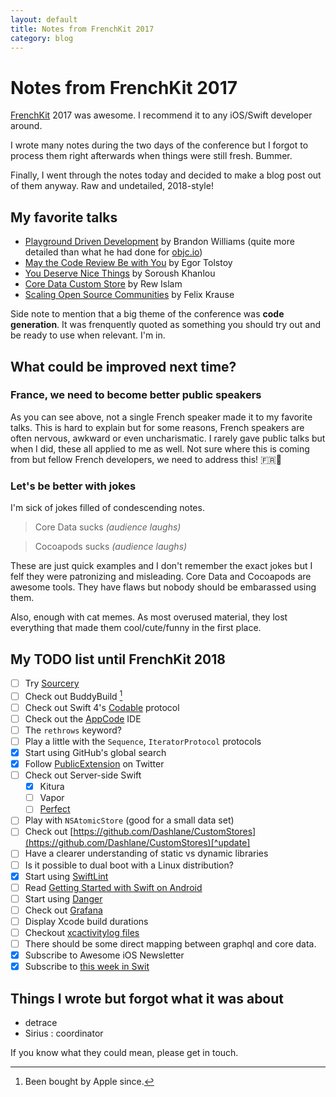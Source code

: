 ```yaml
---
layout: default
title: Notes from FrenchKit 2017
category: blog
---
```


# Notes from FrenchKit 2017

[FrenchKit](http://frenchkit.fr) 2017 was awesome. I recommend it to any iOS/Swift developer around.

I wrote many notes during the two days of the conference but I forgot to process them right afterwards when things were still fresh. Bummer.

Finally, I went through the notes today and decided to make a blog post out of them anyway. Raw and undetailed, 2018-style!

## My favorite talks

* [Playground Driven Development](https://youtu.be/DrdxSNG-_DE) by Brandon Williams (quite more detailed than what he had done for [objc.io](https://talk.objc.io/episodes/S01E51-playground-driven-development-at-kickstarter))
* [May the Code Review Be with You](https://youtu.be/e9NI5XnEqHA) by Egor Tolstoy
* [You Deserve Nice Things](https://youtu.be/3ia3ngqM2mM) by Soroush Khanlou
* [Core Data Custom Store](https://youtu.be/dYWE2d4_IPY) by Rew Islam
* [Scaling Open Source Communities](https://youtu.be/WM6WECv4B2E) by Felix Krause

Side note to mention that a big theme of the conference was **code generation**. It was frenquently quoted as something you should try out and be ready to use when relevant. I'm in.

## What could be improved next time?

### France, we need to become better public speakers

As you can see above, not a single French speaker made it to my favorite talks. This is hard to explain but for some reasons, French speakers are often nervous, awkward or even uncharismatic. I rarely gave public talks but when I did, these all applied to me as well. Not sure where this is coming from but fellow French developers, we need to address this! 🇫🇷💪

### Let's be better with jokes

I'm sick of jokes filled of condescending notes.

> Core Data sucks *(audience laughs)*

> Cocoapods sucks *(audience laughs)*

These are just quick examples and I don't remember the exact jokes but I felf they were patronizing and misleading. Core Data and Cocoapods are awesome tools. They have flaws but nobody should be embarassed using them.

Also, enough with cat memes. As most overused material, they lost everything that made them cool/cute/funny in the first place.

## My TODO list until FrenchKit 2018

* [ ] Try [Sourcery][sourcery]
* [ ] Check out BuddyBuild [^footnote]
* [ ] Check out Swift 4's [Codable](https://theswiftpost.co/swift-4s-codable/) protocol
* [ ] Check out the [AppCode](https://www.jetbrains.com/objc/) IDE
* [ ] The `rethrows` keyword?
* [ ] Play a little with the `Sequence`, `IteratorProtocol` protocols
* [x] Start using GitHub's global search
* [x] Follow [PublicExtension](https://twitter.com/PublicExtension) on Twitter
* [ ] Check out Server-side Swift
    * [x] Kitura
    * [ ] Vapor
    * [ ] [Perfect](http://perfect.org)
* [ ] Play with `NSAtomicStore` (good for a small data set)
* [ ] Check out [https://github.com/Dashlane/CustomStores](https://github.com/Dashlane/CustomStores)[^update]
* [ ] Have a clearer understanding of static vs dynamic libraries
* [ ] Is it possible to dual boot with a Linux distribution?
* [x] Start using [SwiftLint](https://github.com/realm/SwiftLint)
* [ ] Read [Getting Started with Swift on Android](https://github.com/apple/swift/blob/master/docs/Android.md)
* [ ] Start using [Danger](https://github.com/danger/danger)
* [ ] Check out [Grafana](https://grafana.com)
* [ ] Display Xcode build durations
* [ ] Checkout [xcactivitylog files](https://michele.io/test-logs-in-xcode/)
* [ ] There should be some direct mapping between graphql and core data.
* [x] Subscribe to Awesome iOS Newsletter
* [x] Subscribe to [this week in Swit](https://swiftnews.curated.co)

## Things I wrote but forgot what it was about

* detrace
* Sirius : coordinator

If you know what they could mean, please get in touch.

[sourcery]: https://github.com/krzysztofzablocki/Sourcery

[^footnote]: Been bought by Apple since.
[^update]: The code is still missing today, not sure it will ever show up.
